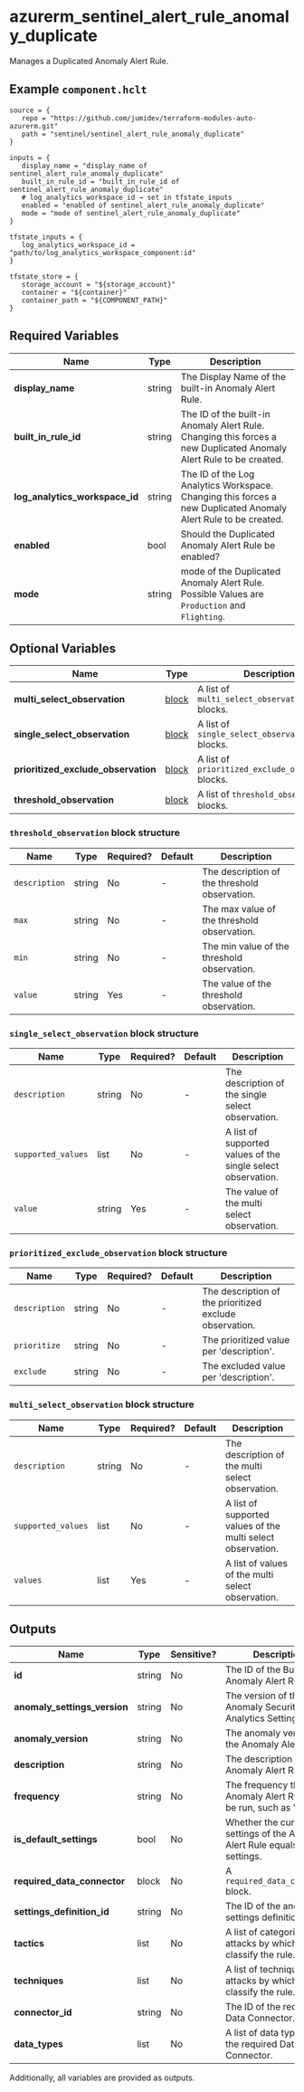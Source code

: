 # azurerm_sentinel_alert_rule_anomaly_duplicate

Manages a Duplicated Anomaly Alert Rule.

## Example `component.hclt`

```hcl
source = {
   repo = "https://github.com/jumidev/terraform-modules-auto-azurerm.git" 
   path = "sentinel/sentinel_alert_rule_anomaly_duplicate" 
}

inputs = {
   display_name = "display_name of sentinel_alert_rule_anomaly_duplicate" 
   built_in_rule_id = "built_in_rule_id of sentinel_alert_rule_anomaly_duplicate" 
   # log_analytics_workspace_id → set in tfstate_inputs
   enabled = "enabled of sentinel_alert_rule_anomaly_duplicate" 
   mode = "mode of sentinel_alert_rule_anomaly_duplicate" 
}

tfstate_inputs = {
   log_analytics_workspace_id = "path/to/log_analytics_workspace_component:id" 
}

tfstate_store = {
   storage_account = "${storage_account}" 
   container = "${container}" 
   container_path = "${COMPONENT_PATH}" 
}

```

## Required Variables

| Name | Type |  Description |
| ---- | --------- |  ----------- |
| **display_name** | string |  The Display Name of the built-in Anomaly Alert Rule. | 
| **built_in_rule_id** | string |  The ID of the built-in Anomaly Alert Rule. Changing this forces a new Duplicated Anomaly Alert Rule to be created. | 
| **log_analytics_workspace_id** | string |  The ID of the Log Analytics Workspace. Changing this forces a new Duplicated Anomaly Alert Rule to be created. | 
| **enabled** | bool |  Should the Duplicated Anomaly Alert Rule be enabled? | 
| **mode** | string |  mode of the Duplicated Anomaly Alert Rule. Possible Values are `Production` and `Flighting`. | 

## Optional Variables

| Name | Type |  Description |
| ---- | --------- |  ----------- |
| **multi_select_observation** | [block](#multi_select_observation-block-structure) |  A list of `multi_select_observation` blocks. | 
| **single_select_observation** | [block](#single_select_observation-block-structure) |  A list of `single_select_observation` blocks. | 
| **prioritized_exclude_observation** | [block](#prioritized_exclude_observation-block-structure) |  A list of `prioritized_exclude_observation` blocks. | 
| **threshold_observation** | [block](#threshold_observation-block-structure) |  A list of `threshold_observation` blocks. | 

### `threshold_observation` block structure

| Name | Type | Required? | Default | Description |
| ---- | ---- | --------- | ------- | ----------- |
| `description` | string | No | - | The description of the threshold observation. |
| `max` | string | No | - | The max value of the threshold observation. |
| `min` | string | No | - | The min value of the threshold observation. |
| `value` | string | Yes | - | The value of the threshold observation. |

### `single_select_observation` block structure

| Name | Type | Required? | Default | Description |
| ---- | ---- | --------- | ------- | ----------- |
| `description` | string | No | - | The description of the single select observation. |
| `supported_values` | list | No | - | A list of supported values of the single select observation. |
| `value` | string | Yes | - | The value of the multi select observation. |

### `prioritized_exclude_observation` block structure

| Name | Type | Required? | Default | Description |
| ---- | ---- | --------- | ------- | ----------- |
| `description` | string | No | - | The description of the prioritized exclude observation. |
| `prioritize` | string | No | - | The prioritized value per 'description'. |
| `exclude` | string | No | - | The excluded value per 'description'. |

### `multi_select_observation` block structure

| Name | Type | Required? | Default | Description |
| ---- | ---- | --------- | ------- | ----------- |
| `description` | string | No | - | The description of the multi select observation. |
| `supported_values` | list | No | - | A list of supported values of the multi select observation. |
| `values` | list | Yes | - | A list of values of the multi select observation. |



## Outputs

| Name | Type | Sensitive? | Description |
| ---- | ---- | --------- | --------- |
| **id** | string | No  | The ID of the Built-in Anomaly Alert Rule. | 
| **anomaly_settings_version** | string | No  | The version of the Anomaly Security ML Analytics Settings. | 
| **anomaly_version** | string | No  | The anomaly version of the Anomaly Alert Rule. | 
| **description** | string | No  | The description of the Anomaly Alert Rule. | 
| **frequency** | string | No  | The frequency the Anomaly Alert Rule will be run, such as "P1D". | 
| **is_default_settings** | bool | No  | Whether the current settings of the Anomaly Alert Rule equals default settings. | 
| **required_data_connector** | block | No  | A `required_data_connector` block. | 
| **settings_definition_id** | string | No  | The ID of the anomaly settings definition Id. | 
| **tactics** | list | No  | A list of categories of attacks by which to classify the rule. | 
| **techniques** | list | No  | A list of techniques of attacks by which to classify the rule. | 
| **connector_id** | string | No  | The ID of the required Data Connector. | 
| **data_types** | list | No  | A list of data types of the required Data Connector. | 

Additionally, all variables are provided as outputs.
